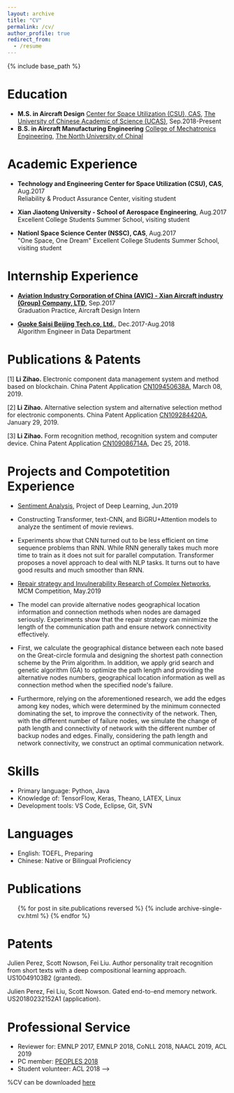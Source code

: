 ```yaml
---
layout: archive
title: "CV"
permalink: /cv/
author_profile: true
redirect_from:
  - /resume
---
```


{% include base_path %}


Education
======
* **M.S. in Aircraft Design** [Center for Space Utilization (CSU), CAS](http://www.csu.cas.cn/), [The University of Chinese Academic of Science (UCAS)](http://www.ucas.ac.cn/), Sep.2018-Present
* **B.S. in Aircraft Manufacturing Engineering** [College of Mechatronics Engineering](http://jdgc.nuc.edu.cn/#tips), [The North University of Chinal](http://www.nuc.edu.cn/)

Academic Experience
======
* **Technology and Engineering Center for Space Utilization (CSU), CAS**, Aug.2017<br />
Reliability \& Product Assurance Center, visiting student

* **Xian Jiaotong University - School of Aerospace Engineering**, Aug.2017<br />
Excellent College Students Summer School, visiting student

* **Nationl Space Science Center (NSSC), CAS**, Aug.2017<br />
"One Space, One Dream" Excellent College Students Summer School, visiting student

Internship Experience
======
* **[Aviation Industry Corporation of China (AVIC) - Xian Aircraft industry (Group) Company, LTD](http://www.avic.com/)**, Sep.2017<br />
Graduation Practice, Aircraft Design Intern

* **[Guoke Saisi Beijing Tech.co, Ltd.](https://www.cissdata.com/)**, Dec.2017-Aug.2018<br />
Algorithm Engineer in Data Department

Publications & Patents
======
[1] **Li Zihao.**  Electronic component data management system and method based on blockchain. China Patent Application [CN109450638A](http://pss-system.cnipa.gov.cn/sipopublicsearch/patentsearch/showViewList-jumpToView.shtml), March 08, 2019.

[2] **Li Zihao.**  Alternative selection system and alternative selection method for electronic components. China Patent Application [CN109284420A](http://pss-system.cnipa.gov.cn/sipopublicsearch/patentsearch/showViewList-jumpToView.shtml), January 29, 2019.

[3] **Li Zihao.**  Form recognition method, recognition system and computer device. China Patent Application [CN109086714A](http://pss-system.cnipa.gov.cn/sipopublicsearch/patentsearch/showViewList-jumpToView.shtml), Dec 25, 2018.

Projects and Compotetition Experience
======
* [Sentiment Analysis](https://github.com/PrideLee/sentiment-analysis), Project of Deep Learning, Jun.2019
 * Constructing Transformer, text-CNN, and BiGRU+Attention models to analyze the sentiment of movie reviews.
 * Experiments show that CNN turned out to be less efficient on time sequence problems than RNN. While RNN generally takes much more time to train as it does not suit for parallel computation. Transformer proposes a novel approach to deal with NLP tasks. It turns out to have good results and much smoother than RNN.

* [Repair strategy and Invulnerability Research of Complex Networks](https://github.com/PrideLee/The-Repair-strategy-and-Invulenrability-Research-of-Complex-Networks), MCM Competition, May.2019
 * The model can provide alternative nodes geographical location information and connection methods when nodes are damaged seriously. Experiments show that the repair strategy can minimize the length of the communication path and ensure network connectivity effectively.
 * First, we calculate the geographical distance between each note based on the Great-circle formula and designing the shortest path connection scheme by the Prim algorithm. In addition, we apply grid search and genetic algorithm (GA) to optimize the path length and providing the alternative nodes numbers, geographical location information as well as connection method when the specified node's failure.
 * Furthermore, relying on the aforementioned research, we add the edges among key nodes, which were determined by the minimum connected dominating the set, to improve the connectivity of the network. Then, with the different number of failure nodes, we simulate the change of path length and connectivity of network with the different number of backup nodes and edges. Finally, considering the path length and network connectivity, we construct an optimal communication network.


<!--
Awards and Additional Certificates
======
* Sept, 2018: <a href="http://ictir2018.org/stg.html#award"><u>ICTIR 2018 Best Short Paper Award</u></a>
* Dec, 2017: <a href="http://alta2017.alta.asn.au/index.html"><u>ALTA 2017 Best Poster Award</u></a>
* Nov, 2017: ALTA 2017 Student Scholarship
* Oct, 2017: Google PhD Travel Scholarship Award
* July, 2017: Best Paper Award, 5th Annual Doctoral Colloquium, School of Computing and Information Systems, The University of Melbourne
* Apr, 2017: Conference Travel Scholarship, The University of Melbourne
* Mar, 2017: Winning Team of Electronic Trading Challenge Hackathon
* Sept, 2016: Best Intern Presentation Award, Xerox Research Centre Europe
* July, 2016: SIGIR Travel Scholarship
* May, 2016: 3rd Prize, <a href="https://news.microsoft.com/en-au/2016/05/11/melbourne-university-holds-data-scientist-hackathon/"><u>Microsoft Data Science Student Challenge Hackathon</u></a>
* Feb, 2015 - Present: Australian Postgraduate Awards (APA Scholarship)
* Mar, 2013: IELTS Overall: 8.5/9.0 (listening: 8.5/9.0, reading: 9.0/9.0, sriting: 8.5/9.0, speaking: 7.0/9.0)
* Apr, 2011: Oracle Certified Professional, Java SE 6 Programmer
* Dec, 2009: Japanese Language Proficiency Test, Level 1 (Top Level)-->

Skills
======
* Primary language: Python, Java
* Knowledge of: TensorFlow, Keras, Theano, LATEX, Linux
* Development tools: VS Code, Eclipse, Git, SVN

Languages
======
* English: TOEFL, Preparing
* Chinese: Native or Bilingual Proficiency

Publications
======
  <ul>{% for post in site.publications reversed %}
    {% include archive-single-cv.html %}
  {% endfor %}</ul>

<!-- Talks
======
  <ul>{% for post in site.talks %}
    {% include archive-single-talk-cv.html %}
  {% endfor %}</ul>
  
Teaching
======
  <ul>{% for post in site.teaching %}
    {% include archive-single-cv.html %}
  {% endfor %}</ul> -->

Patents
======
Julien Perez, Scott Nowson, Fei Liu. Author personality trait recognition from short texts with a deep compositional learning approach. US10049103B2 (granted).

Julien Perez, Fei Liu, Scott Nowson. Gated end-to-end memory network. US20180232152A1 (application).

Professional Service
======
* Reviewer for: EMNLP 2017, EMNLP 2018, CoNLL 2018, NAACL 2019, ACL 2019
* PC member: <a href="https://peopleswksh.github.io/"><u>PEOPLES 2018</u></a>
* Student volunteer: ACL 2018
-->

%CV can be downloaded <a href="https://liufly.github.io/files/cv/cv.pdf"><u>here</u></a>

